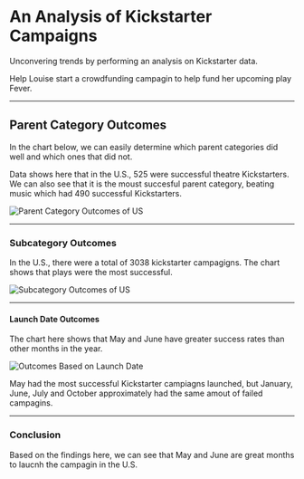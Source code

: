 # An Analysis of Kickstarter Campaigns

Unconvering trends by performing an analysis on Kickstarter data.  

Help Louise start a crowdfunding campagin to help fund her upcoming play Fever.

---

## Parent Category Outcomes  

In the chart below, we can easily determine which parent categories did well and which ones that did not. 

Data shows here that in the U.S., 525 were successful theatre Kickstarters. We can also see that it is the moust succesful parent category, beating music which had 490 successful Kickstarters. 

![Parent Category Outcomes of US](https://user-images.githubusercontent.com/80054925/111082284-702f9880-84d5-11eb-8ae2-1fbd7d2d2af8.png)

---

### Subcategory Outcomes

In the U.S., there were a total of 3038 kickstarter campagigns. The chart shows that plays were the most successful.

![Subcategory Outcomes of US](https://user-images.githubusercontent.com/80054925/111082816-390eb680-84d8-11eb-999f-2ed590d7f57b.png)

---

#### Launch Date Outcomes

The chart here shows that May and June have greater success rates than other months in the year.  

![Outcomes Based on Launch Date](https://user-images.githubusercontent.com/80054925/111083384-52653200-84db-11eb-8b78-c61014b4d35b.png)

May had the most successful Kickstarter campiagns launched, but January, June, July and October approximately had the same amout of failed campagins. 

---

### Conclusion 

Based on the findings here, we can see that May and June are great months to laucnh the campagin in the U.S. 
